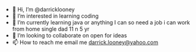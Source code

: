 - 👋 Hi, I’m @darricklooney
- 👀 I’m interested in learning coding 
- 🌱 I’m currently learning java or anything I can so need a job i can work from home single dad 11 n 5 yr
- 💞️ I’m looking to collaborate on open for ideas
- 📫 How to reach me email me darrick.looney@yahoo.com 

<!---
darricklooney/darricklooney is a ✨ special ✨ repository because its `README.md` (this file) appears on your GitHub profile.
You can click the Preview link to take a look at your changes.
--->
